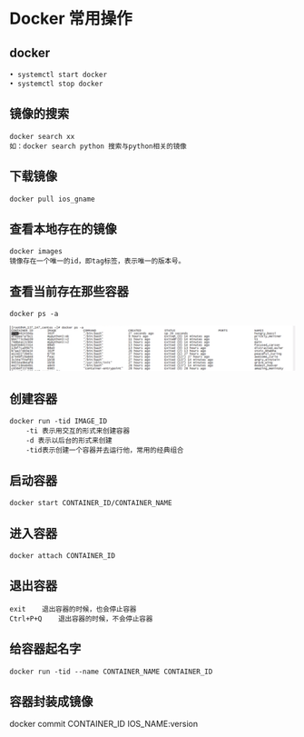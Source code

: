# Docker 常用操作
## docker
	• systemctl start docker 
	• systemctl stop docker
## 镜像的搜索  
	docker search xx
	如：docker search python 搜索与python相关的镜像
## 下载镜像  
	docker pull ios_gname
## 查看本地存在的镜像  
	docker images
	镜像存在一个唯一的id，即tag标签，表示唯一的版本号。
## 查看当前存在那些容器 
	docker ps -a
  ![image.png](/docker/pictures/u3lsia6lk.png)
## 创建容器 
	docker run -tid IMAGE_ID 
		-ti 表示用交互的形式来创建容器
		-d 表示以后台的形式来创建
		-tid表示创建一个容器并去运行他，常用的经典组合
## 启动容器 
	docker start CONTAINER_ID/CONTAINER_NAME 
## 进入容器 
	docker attach CONTAINER_ID
## 退出容器  
	exit	退出容器的时候，也会停止容器
	Ctrl+P+Q	退出容器的时候，不会停止容器
	
## 给容器起名字                                                                                                                                       
	docker run -tid --name CONTAINER_NAME CONTAINER_ID
## 容器封装成镜像
docker commit   CONTAINER_ID IOS_NAME:version
